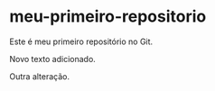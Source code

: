 # meu-primeiro-repositorio
Este é meu primeiro repositório no Git.

Novo texto adicionado.

Outra alteração.
